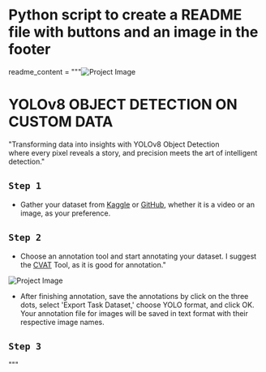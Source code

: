 
# Python script to create a README file with buttons and an image in the footer

readme_content = """![Project Image](footerown.jpg)

# YOLOv8 OBJECT DETECTION ON CUSTOM DATA 

"Transforming data into insights with YOLOv8 Object Detection  
where every pixel reveals a story, and precision meets the art of intelligent detection."

##   `Step 1`      

* Gather your dataset from [Kaggle](https://www.kaggle.com/) or [GitHub](https://github.com/), whether it is a video or an image, as your preference.

##   `Step 2`        

* Choose an annotation tool and start annotating your dataset. I suggest the [CVAT](https://app.cvat.ai/) Tool, as it is good for annotation."

![Project Image](33.png)


* After finishing annotation, save the annotations by click on the three dots, select 'Export Task Dataset,' choose YOLO format, and click OK. Your annotation file for images will be saved in text format with their respective image names.

##   `Step 3`        
"""
